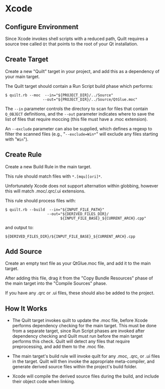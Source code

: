 Xcode
=====
Configure Environment
---------------------
Since Xcode invokes shell scripts with a reduced path, Quilt requires
a source tree called `Qt` that points to the root of your Qt
installation.



Create Target
-------------
Create a new "Quilt" target in your project, and add this as a dependency of your main target.

The Quilt target should contain a Run Script build phase which performs:

```
$ quilt.rb --moc  --in="${PROJECT_DIR}/../Source"
                 --out="${PROJECT_DIR}/../Source/QtGlue.moc"
```

The `--in` parameter controls the directory to scan for files that contain `Q_OBJECT`
definitions, and the `--out` parameter indicates where to save the list of files
that require moccing (this file must have a .moc extension).

An `--exclude` parameter can also be supplied, which defines a regexp to filter the
scanned files (e.g., "`--exclude=Win*`" will exclude any files starting with "`Win`").



Create Rule
-----------
Create a new Build Rule in the main target.

This rule should match files with `*.[mqu][ori]*`.

Unfortunately Xcode does not support alternation within globbing, however this will match .moc/.qrc/.ui extensions.

This rule should process files with:

```
$ quilt.rb --build  --in="${INPUT_FILE_PATH}"
                   --out="${DERIVED_FILES_DIR}/
                         ${INPUT_FILE_BASE}_${CURRENT_ARCH}.cpp"
```

and output to:

```
${DERIVED_FILES_DIR}/${INPUT_FILE_BASE}_${CURRENT_ARCH}.cpp
```



Add Source
----------
Create an empty text file as your QtGlue.moc file, and add it to the main target.

After adding this file, drag it from the "Copy Bundle Resources" phase of the main target into the "Compile Sources" phase.

If you have any .qrc or .ui files, these should also be added to the project.



How It Works
------------
* The Quilt target invokes quilt to update the .moc file, before Xcode performs
  dependency checking for the main target. This must be done from a separate
  target, since Run Script phases are invoked after dependency checking and
  Quilt must run before the main target performs this check. Quilt will detect
  any files that require preprocessing, and add them to the .moc file.

* The main target's build rule will invoke quilt for any .moc, .qrc, or .ui files
  in the target. Quilt will then invoke the appropriate meta-compiler, and
  generate derived source files within the project's build folder. 

* Xcode will compile the derived source files during the build, and include
  their object code when linking.

